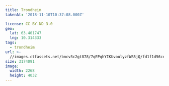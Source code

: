 ```yaml
---
title: Trondheim
takenAt: '2018-11-10T10:37:08.000Z'

license: CC BY-ND 3.0
geo:
  lat: 63.401747
  lng: 10.314333
tags:
  - trondheim
url: >-
  //images.ctfassets.net/bncv3c2gt878/7qEPqhYIKUvoulyzfWB5jQ/fd1f1d56cef56a945969fa4e02d51e2f/trondheim_44898435465_o
size: 3174091
image:
  width: 2268
  height: 4032
---
```

